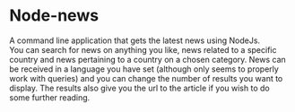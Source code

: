 # Node-news

A command line application that gets the latest news using NodeJs.  
You can search for news on anything you like, news related to a specific country and news pertaining to a country on a chosen category.   News can be received in a language you have set (although only seems to properly work with queries) and you can change the number of results you want to display.  The results also give you the url to the article if you wish to do some further reading.
